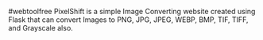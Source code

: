 #webtoolfree
PixelShift is a simple Image Converting website created using Flask that can convert Images to PNG, JPG, JPEG, WEBP, BMP, TIF, TIFF, and Grayscale also.
